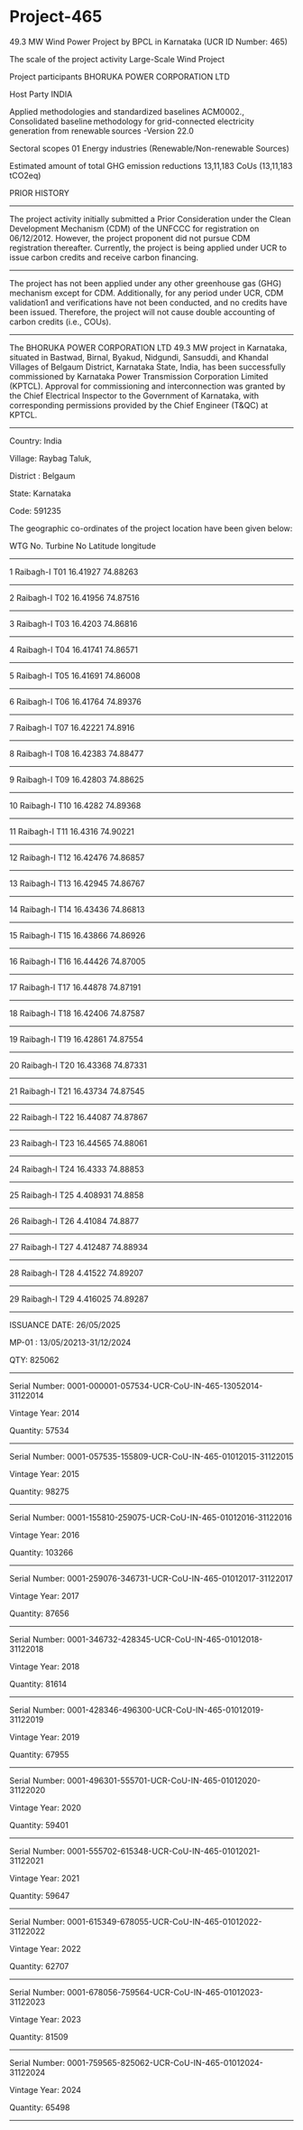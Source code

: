 # Project-465
49.3 MW Wind Power Project by BPCL in Karnataka (UCR ID Number: 465)


The scale of the project activity Large-Scale Wind Project 

Project participants BHORUKA POWER CORPORATION LTD 

Host Party INDIA 

Applied methodologies and standardized baselines ACM0002., Consolidated baseline methodology for 
grid-connected electricity generation from 
renewable sources -Version 22.0 

Sectoral scopes 01 Energy industries (Renewable/Non-renewable 
Sources) 

Estimated amount of total GHG emission reductions 
13,11,183 CoUs (13,11,183 tCO2eq) 

PRIOR HISTORY
______
The project activity initially submitted a Prior Consideration under the Clean Development 
Mechanism (CDM) of the UNFCCC for registration on 06/12/2012. However, the project proponent 
did not pursue CDM registration thereafter. Currently, the project is being applied under UCR to 
issue carbon credits and receive carbon financing. 

__________
The project has not been applied under any other greenhouse gas (GHG) mechanism except for 
CDM. Additionally, for any period under UCR, CDM validation1
 and verifications have not been conducted, and no credits have been issued. Therefore, the project will not cause double accounting 
of carbon credits (i.e., COUs). 

______________________
The BHORUKA POWER CORPORATION LTD 49.3 MW project in Karnataka, situated in 
Bastwad, Birnal, Byakud, Nidgundi, Sansuddi, and Khandal Villages of Belgaum District, 
Karnataka State, India, has been successfully commissioned by Karnataka Power Transmission 
Corporation Limited (KPTCL). Approval for commissioning and interconnection was granted by 
the Chief Electrical Inspector to the Government of Karnataka, with corresponding permissions 
provided by the Chief Engineer (T&QC) at KPTCL. 
______________
Country: India 

Village: Raybag Taluk, 

District : Belgaum 

State: Karnataka 

Code: 591235 

The geographic co-ordinates of the project location have been given below: 

WTG No. Turbine No Latitude longitude 
________________
1 Raibagh-I T01 16.41927 74.88263
_______________
2 Raibagh-I T02 16.41956 74.87516
_______________
3 Raibagh-I T03 16.4203 74.86816
_____________
4 Raibagh-I T04 16.41741 74.86571
_____________
5 Raibagh-I T05 16.41691 74.86008
______________
6 Raibagh-I T06 16.41764 74.89376
_________
7 Raibagh-I T07 16.42221 74.8916
_____________
8 Raibagh-I T08 16.42383 74.88477
______________
9 Raibagh-I T09 16.42803 74.88625
___________
10 Raibagh-I T10 16.4282 74.89368
__________
11 Raibagh-I T11 16.4316 74.90221
_______________
12 Raibagh-I T12 16.42476 74.86857
____________
13 Raibagh-I T13 16.42945 74.86767
____________
14 Raibagh-I T14 16.43436 74.86813
____________
15 Raibagh-I T15 16.43866 74.86926
_______________
16 Raibagh-I T16 16.44426 74.87005
____________
17 Raibagh-I T17 16.44878 74.87191
_______________
18 Raibagh-I T18 16.42406 74.87587
______________
19 Raibagh-I T19 16.42861 74.87554
___________
20 Raibagh-I T20 16.43368 74.87331
___________
21 Raibagh-I T21 16.43734 74.87545
______________
22 Raibagh-I T22 16.44087 74.87867
_____________
23 Raibagh-I T23 16.44565 74.88061
________________
24 Raibagh-I T24 16.4333 74.88853
_____________
25 Raibagh-I T25 4.408931 74.8858
_____________________
26 Raibagh-I T26 4.41084 74.8877
________________
27 Raibagh-I T27 4.412487 74.88934
______________________
28 Raibagh-I T28 4.41522 74.89207
__________________
29 Raibagh-I T29 4.416025 74.89287
____________
ISSUANCE DATE: 26/05/2025

MP-01 : 13/05/20213-31/12/2024

QTY: 825062
__________
Serial Number: 0001-000001-057534-UCR-CoU-IN-465-13052014-31122014

Vintage Year: 2014

Quantity: 57534
________________
Serial Number: 0001-057535-155809-UCR-CoU-IN-465-01012015-31122015

Vintage Year: 2015

Quantity: 98275
__________
Serial Number: 0001-155810-259075-UCR-CoU-IN-465-01012016-31122016

Vintage Year: 2016

Quantity: 103266
____________
Serial Number: 0001-259076-346731-UCR-CoU-IN-465-01012017-31122017

Vintage Year: 2017

Quantity: 87656
_______
Serial Number: 0001-346732-428345-UCR-CoU-IN-465-01012018-31122018

Vintage Year: 2018

Quantity: 81614
_____________
Serial Number: 0001-428346-496300-UCR-CoU-IN-465-01012019-31122019

Vintage Year: 2019

Quantity: 67955
____________
Serial Number: 0001-496301-555701-UCR-CoU-IN-465-01012020-31122020

Vintage Year: 2020

Quantity: 59401
______________
Serial Number: 0001-555702-615348-UCR-CoU-IN-465-01012021-31122021

Vintage Year: 2021

Quantity: 59647
__________
Serial Number: 0001-615349-678055-UCR-CoU-IN-465-01012022-31122022

Vintage Year: 2022

Quantity: 62707
______________
Serial Number: 0001-678056-759564-UCR-CoU-IN-465-01012023-31122023

Vintage Year: 2023

Quantity: 81509
_____________
Serial Number: 0001-759565-825062-UCR-CoU-IN-465-01012024-31122024

Vintage Year: 2024

Quantity: 65498
________________
